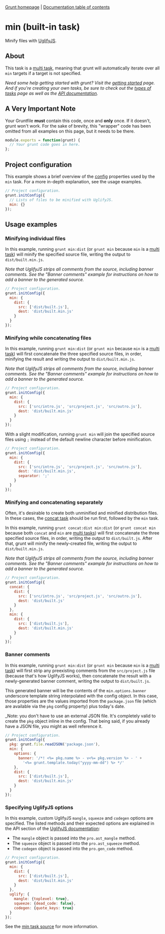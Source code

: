 [Grunt homepage](http://gruntjs.com/) | [Documentation table of contents](toc.md)

# min (built-in task)
Minify files with [UglifyJS][uglify].

[uglify]: https://github.com/mishoo/UglifyJS/

## About

This task is a [multi task](types_of_tasks.md), meaning that grunt will automatically iterate over all `min` targets if a target is not specified.

_Need some help getting started with grunt? Visit the [getting started](getting_started.md) page. And if you're creating your own tasks, be sure to check out the [types of tasks](types_of_tasks.md) page as well as the [API documentation](api.md)._

## A Very Important Note
Your Gruntfile **must** contain this code, once and **only** once. If it doesn't, grunt won't work. For the sake of brevity, this "wrapper" code has been omitted from all examples on this page, but it needs to be there.

```javascript
module.exports = function(grunt) {
  // Your grunt code goes in here.
};
```

## Project configuration

This example shows a brief overview of the [config](api_config.md) properties used by the `min` task. For a more in-depth explanation, see the usage examples.

```javascript
// Project configuration.
grunt.initConfig({
  // Lists of files to be minified with UglifyJS.
  min: {}
});
```

## Usage examples

### Minifying individual files

In this example, running `grunt min:dist` (or `grunt min` because `min` is a [multi task](types_of_tasks.md)) will minify the specified source file, writing the output to `dist/built.min.js`.

_Note that UglifyJS strips all comments from the source, including banner comments. See the "Banner comments" example for instructions on how to add a banner to the generated source._

```javascript
// Project configuration.
grunt.initConfig({
  min: {
    dist: {
      src: ['dist/built.js'],
      dest: 'dist/built.min.js'
    }
  }
});
```

### Minifying while concatenating files

In this example, running `grunt min:dist` (or `grunt min` because `min` is a [multi task](types_of_tasks.md)) will first concatenate the three specified source files, in order, minifying the result and writing the output to `dist/built.min.js`.

_Note that UglifyJS strips all comments from the source, including banner comments. See the "Banner comments" example for instructions on how to add a banner to the generated source._

```javascript
// Project configuration.
grunt.initConfig({
  min: {
    dist: {
      src: ['src/intro.js', 'src/project.js', 'src/outro.js'],
      dest: 'dist/built.min.js'
    }
  }
});
```

With a slight modification, running `grunt min` will join the specified source files using `;` instead of the default newline character before minification.

```javascript
// Project configuration.
grunt.initConfig({
  min: {
    dist: {
      src: ['src/intro.js', 'src/project.js', 'src/outro.js'],
      dest: 'dist/built.min.js',
      separator: ';'
    }
  }
});
```

### Minifying and concatenating separately

Often, it's desirable to create both unminified and minified distribution files. In these cases, the [concat task](task_concat.md) should be run first, followed by the `min` task.

In this example, running `grunt concat:dist min:dist` (or `grunt concat min` because both `concat` and `min` are [multi tasks](types_of_tasks.md)) will first concatenate the three specified source files, in order, writing the output to `dist/built.js`. After that, grunt will minify the newly-created file, writing the output to `dist/built.min.js`.

_Note that UglifyJS strips all comments from the source, including banner comments. See the "Banner comments" example for instructions on how to add a banner to the generated source._

```javascript
// Project configuration.
grunt.initConfig({
  concat: {
    dist: {
      src: ['src/intro.js', 'src/project.js', 'src/outro.js'],
      dest: 'dist/built.js'
    }
  },
  min: {
    dist: {
      src: ['dist/built.js'],
      dest: 'dist/built.min.js'
    }
  }
});
```

### Banner comments

In this example, running `grunt min:dist` (or `grunt min` because `min` is a [multi task](types_of_tasks.md)) will first strip any preexisting comments from the `src/project.js` file (because that's how UglifyJS works), then concatenate the result with a newly-generated banner comment, writing the output to `dist/built.js`.

This generated banner will be the contents of the `min.options.banner` underscore template string interpolated with the config object. In this case, those properties are the values imported from the `package.json` file (which are available via the `pkg` config property) plus today's date.

_Note: you don't have to use an external JSON file. It's completely valid to create the `pkg` object inline in the config. That being said, if you already have a JSON file, you might as well reference it.

```javascript
// Project configuration.
grunt.initConfig({
  pkg: grunt.file.readJSON('package.json'),
  min: {
    options: {
      banner: '/*! <%= pkg.name %> - v<%= pkg.version %> - ' +
        '<%= grunt.template.today("yyyy-mm-dd") %> */'
    },
    dist: {
      src: ['dist/built.js'],
      dest: 'dist/built.min.js'
    }
  }
});
```

### Specifying UglifyJS options

In this example, custom UglifyJS `mangle`, `squeeze` and `codegen` options are specified. The listed methods and their expected options are explained in the API section of the [UglifyJS documentation][uglify]:

* The `mangle` object is passed into the `pro.ast_mangle` method.
* The `squeeze` object is passed into the `pro.ast_squeeze` method.
* The `codegen` object is passed into the `pro.gen_code` method.

```javascript
// Project configuration.
grunt.initConfig({
  min: {
    dist: {
      src: ['dist/built.js'],
      dest: 'dist/built.min.js'
    }
  },
  uglify: {
    mangle: {toplevel: true},
    squeeze: {dead_code: false},
    codegen: {quote_keys: true}
  }
});
```

See the [min task source](../tasks/min.js) for more information.
